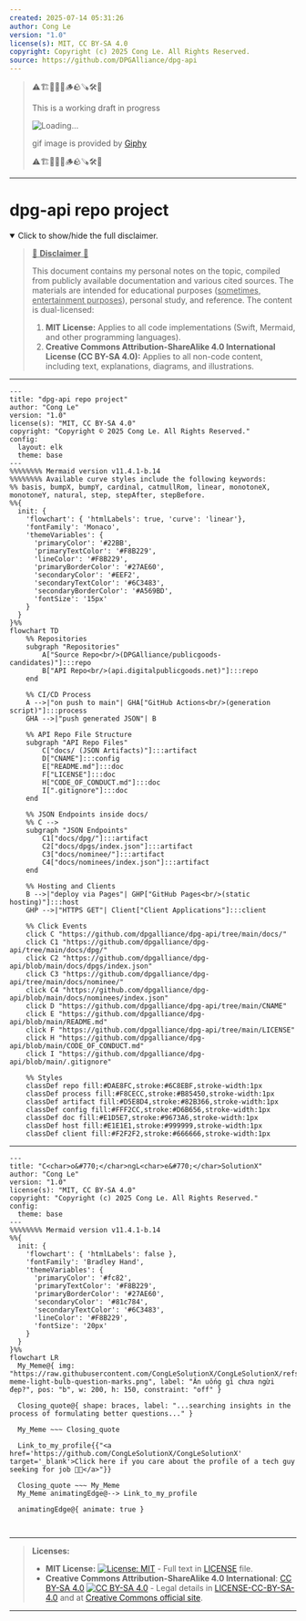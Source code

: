 ```yaml
---
created: 2025-07-14 05:31:26
author: Cong Le
version: "1.0"
license(s): MIT, CC BY-SA 4.0
copyright: Copyright (c) 2025 Cong Le. All Rights Reserved.
source: https://github.com/DPGAlliance/dpg-api
---
```



> ⚠️🏗️🚧🦺🧱🪵🪨🪚🛠️👷
> 
> This is a working draft in progress
> 
> ![Loading...](https://media2.giphy.com/media/v1.Y2lkPTc5MGI3NjExMXVjejV3dnVjc2o5MXd3eXBvcDR1cHlzbHQ1Z2R6YjY0ZHpmdjJ6OCZlcD12MV9pbnRlcm5hbF9naWZfYnlfaWQmY3Q9Zw/hL9q5k9dk9l0wGd4e0/giphy.gif)
>
> gif image is provided by [Giphy](https://giphy.com)
> 
> ⚠️🏗️🚧🦺🧱🪵🪨🪚🛠️👷


----




# dpg-api repo project
<details open>
<summary>Click to show/hide the full disclaimer.</summary>
   
> <ins>📢 **Disclaimer** 🚨</ins>
>
> This document contains my personal notes on the topic,
> compiled from publicly available documentation and various cited sources.
> The materials are intended for educational purposes (<ins>sometimes, entertainment purposes</ins>), personal study, and reference.
> The content is dual-licensed:
> 1. **MIT License:** Applies to all code implementations (Swift, Mermaid, and other programming languages).
> 2. **Creative Commons Attribution-ShareAlike 4.0 International License (CC BY-SA 4.0):** Applies to all non-code content, including text, explanations, diagrams, and illustrations.

</details>


---

```mermaid
---
title: "dpg-api repo project"
author: "Cong Le"
version: "1.0"
license(s): "MIT, CC BY-SA 4.0"
copyright: "Copyright © 2025 Cong Le. All Rights Reserved."
config:
  layout: elk
  theme: base
---
%%%%%%%% Mermaid version v11.4.1-b.14
%%%%%%%% Available curve styles include the following keywords:
%% basis, bumpX, bumpY, cardinal, catmullRom, linear, monotoneX, monotoneY, natural, step, stepAfter, stepBefore.
%%{
  init: {
    'flowchart': { 'htmlLabels': true, 'curve': 'linear'},
    'fontFamily': 'Monaco',
    'themeVariables': {
      'primaryColor': '#22BB',
      'primaryTextColor': '#F8B229',
      'lineColor': '#F8B229',
      'primaryBorderColor': '#27AE60',
      'secondaryColor': '#EEF2',
      'secondaryTextColor': '#6C3483',
      'secondaryBorderColor': '#A569BD',
      'fontSize': '15px'
    }
  }
}%%
flowchart TD
    %% Repositories
    subgraph "Repositories"
        A["Source Repo<br/>(DPGAlliance/publicgoods-candidates)"]:::repo
        B["API Repo<br/>(api.digitalpublicgoods.net)"]:::repo
    end

    %% CI/CD Process
    A -->|"on push to main"| GHA["GitHub Actions<br/>(generation script)"]:::process
    GHA -->|"push generated JSON"| B

    %% API Repo File Structure
    subgraph "API Repo Files"
        C["docs/ (JSON Artifacts)"]:::artifact
        D["CNAME"]:::config
        E["README.md"]:::doc
        F["LICENSE"]:::doc
        H["CODE_OF_CONDUCT.md"]:::doc
        I[".gitignore"]:::doc
    end

    %% JSON Endpoints inside docs/
    %% C --> 
    subgraph "JSON Endpoints"
        C1["docs/dpg/"]:::artifact
        C2["docs/dpgs/index.json"]:::artifact
        C3["docs/nominee/"]:::artifact
        C4["docs/nominees/index.json"]:::artifact
    end

    %% Hosting and Clients
    B -->|"deploy via Pages"| GHP["GitHub Pages<br/>(static hosting)"]:::host
    GHP -->|"HTTPS GET"| Client["Client Applications"]:::client

    %% Click Events
    click C "https://github.com/dpgalliance/dpg-api/tree/main/docs/"
    click C1 "https://github.com/dpgalliance/dpg-api/tree/main/docs/dpg/"
    click C2 "https://github.com/dpgalliance/dpg-api/blob/main/docs/dpgs/index.json"
    click C3 "https://github.com/dpgalliance/dpg-api/tree/main/docs/nominee/"
    click C4 "https://github.com/dpgalliance/dpg-api/blob/main/docs/nominees/index.json"
    click D "https://github.com/dpgalliance/dpg-api/tree/main/CNAME"
    click E "https://github.com/dpgalliance/dpg-api/blob/main/README.md"
    click F "https://github.com/dpgalliance/dpg-api/tree/main/LICENSE"
    click H "https://github.com/dpgalliance/dpg-api/blob/main/CODE_OF_CONDUCT.md"
    click I "https://github.com/dpgalliance/dpg-api/blob/main/.gitignore"

    %% Styles
    classDef repo fill:#DAE8FC,stroke:#6C8EBF,stroke-width:1px
    classDef process fill:#F8CECC,stroke:#B85450,stroke-width:1px
    classDef artifact fill:#D5E8D4,stroke:#82B366,stroke-width:1px
    classDef config fill:#FFF2CC,stroke:#D6B656,stroke-width:1px
    classDef doc fill:#E1D5E7,stroke:#9673A6,stroke-width:1px
    classDef host fill:#E1E1E1,stroke:#999999,stroke-width:1px
    classDef client fill:#F2F2F2,stroke:#666666,stroke-width:1px

```

----


<!-- 
```mermaid
%% Current Mermaid version
info
```  -->


```mermaid
---
title: "C<char>o&#770;</char>ngL<char>e&#770;</char>SolutionX"
author: "Cong Le"
version: "1.0"
license(s): "MIT, CC BY-SA 4.0"
copyright: "Copyright (c) 2025 Cong Le. All Rights Reserved."
config:
  theme: base
---
%%%%%%%% Mermaid version v11.4.1-b.14
%%{
  init: {
    'flowchart': { 'htmlLabels': false },
    'fontFamily': 'Bradley Hand',
    'themeVariables': {
      'primaryColor': '#fc82',
      'primaryTextColor': '#F8B229',
      'primaryBorderColor': '#27AE60',
      'secondaryColor': '#81c784',
      'secondaryTextColor': '#6C3483',
      'lineColor': '#F8B229',
      'fontSize': '20px'
    }
  }
}%%
flowchart LR
  My_Meme@{ img: "https://raw.githubusercontent.com/CongLeSolutionX/CongLeSolutionX/refs/heads/main/assets/images/My-meme-light-bulb-question-marks.png", label: "Ăn uống gì chưa ngừi đẹp?", pos: "b", w: 200, h: 150, constraint: "off" }

  Closing_quote@{ shape: braces, label: "...searching insights in the process of formulating better questions..." }
    
  My_Meme ~~~ Closing_quote
    
  Link_to_my_profile{{"<a href='https://github.com/CongLeSolutionX/CongLeSolutionX' target='_blank'>Click here if you care about the profile of a tech guy seeking for job 🙏🏼</a>"}}

  Closing_quote ~~~ My_Meme
  My_Meme animatingEdge@--> Link_to_my_profile
  
  animatingEdge@{ animate: true }



```

---
>**Licenses:**
>
>- **MIT License:**  [![License: MIT](https://img.shields.io/badge/License-MIT-yellow.svg)](LICENSE) - Full text in [LICENSE](LICENSE) file.
>- **Creative Commons Attribution-ShareAlike 4.0 International**: [CC BY-SA 4.0](https://creativecommons.org/licenses/by-sa/4.0/) [![CC BY-SA 4.0](https://licensebuttons.net/l/by-sa/4.0/88x31.png)](https://creativecommons.org/licenses/by-sa/4.0/) - Legal details in [LICENSE-CC-BY-SA-4.0](THE_PAST/LICENSE-CC-BY-SA-4.0) and at [Creative Commons official site](https://creativecommons.org/licenses/by-sa/4.0/).
>
---